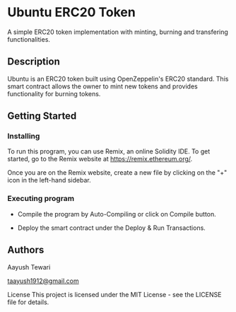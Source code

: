 # Ubuntu ERC20 Token

A simple ERC20 token implementation with minting, burning and transfering functionalities.

## Description

Ubuntu is an ERC20 token built using OpenZeppelin's ERC20 standard. This smart contract allows the owner to mint new tokens and provides functionality for burning tokens.

## Getting Started

### Installing

To run this program, you can use Remix, an online Solidity IDE. To get started, go to the Remix website at https://remix.ethereum.org/.

Once you are on the Remix website, create a new file by clicking on the "+" icon in the left-hand sidebar.

### Executing program

* Compile the program by Auto-Compiling or click on Compile button.
  
* Deploy the smart contract under the Deploy & Run Transactions.


## Authors

Aayush Tewari

taayush1912@gmail.com

License
This project is licensed under the MIT License - see the LICENSE file for details.


